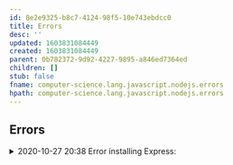 ```yaml
---
id: 8e2e9325-b8c7-4124-98f5-10e743ebdcc0
title: Errors
desc: ''
updated: 1603831084449
created: 1603831084449
parent: 0b782372-9d92-4227-9895-a846ed7364ed
children: []
stub: false
fname: computer-science.lang.javascript.nodejs.errors
hpath: computer-science.lang.javascript.nodejs.errors
---
```

## Errors

<details><summary>
2020-10-27 20:38
Error installing Express:
</summary>

cmd: npm install express --save
basically don't work... I have to create manually a package.json (npm init)
and the the command it workrd.

</details>


